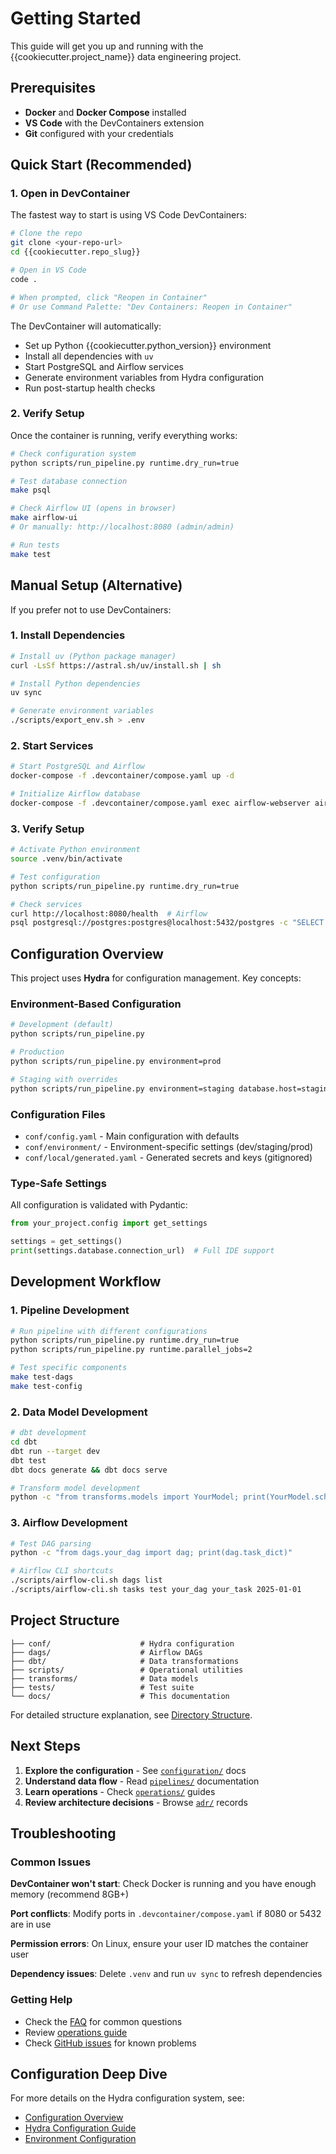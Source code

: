 # Getting Started

This guide will get you up and running with the {{cookiecutter.project_name}} data engineering project.

## Prerequisites

- **Docker** and **Docker Compose** installed
- **VS Code** with the DevContainers extension
- **Git** configured with your credentials

## Quick Start (Recommended)

### 1. Open in DevContainer

The fastest way to start is using VS Code DevContainers:

```bash
# Clone the repo
git clone <your-repo-url>
cd {{cookiecutter.repo_slug}}

# Open in VS Code
code .

# When prompted, click "Reopen in Container"
# Or use Command Palette: "Dev Containers: Reopen in Container"
```

The DevContainer will automatically:
- Set up Python {{cookiecutter.python_version}} environment
- Install all dependencies with `uv`
- Start PostgreSQL and Airflow services
- Generate environment variables from Hydra configuration
- Run post-startup health checks

### 2. Verify Setup

Once the container is running, verify everything works:

```bash
# Check configuration system
python scripts/run_pipeline.py runtime.dry_run=true

# Test database connection
make psql

# Check Airflow UI (opens in browser)
make airflow-ui
# Or manually: http://localhost:8080 (admin/admin)

# Run tests
make test
```

## Manual Setup (Alternative)

If you prefer not to use DevContainers:

### 1. Install Dependencies

```bash
# Install uv (Python package manager)
curl -LsSf https://astral.sh/uv/install.sh | sh

# Install Python dependencies
uv sync

# Generate environment variables
./scripts/export_env.sh > .env
```

### 2. Start Services

```bash
# Start PostgreSQL and Airflow
docker-compose -f .devcontainer/compose.yaml up -d

# Initialize Airflow database
docker-compose -f .devcontainer/compose.yaml exec airflow-webserver airflow db upgrade
```

### 3. Verify Setup

```bash
# Activate Python environment
source .venv/bin/activate

# Test configuration
python scripts/run_pipeline.py runtime.dry_run=true

# Check services
curl http://localhost:8080/health  # Airflow
psql postgresql://postgres:postgres@localhost:5432/postgres -c "SELECT 1;"
```

## Configuration Overview

This project uses **Hydra** for configuration management. Key concepts:

### Environment-Based Configuration

```bash
# Development (default)
python scripts/run_pipeline.py

# Production
python scripts/run_pipeline.py environment=prod

# Staging with overrides
python scripts/run_pipeline.py environment=staging database.host=staging-db.com
```

### Configuration Files

- `conf/config.yaml` - Main configuration with defaults
- `conf/environment/` - Environment-specific settings (dev/staging/prod)
- `conf/local/generated.yaml` - Generated secrets and keys (gitignored)

### Type-Safe Settings

All configuration is validated with Pydantic:

```python
from your_project.config import get_settings

settings = get_settings()
print(settings.database.connection_url)  # Full IDE support
```

## Development Workflow

### 1. Pipeline Development

```bash
# Run pipeline with different configurations
python scripts/run_pipeline.py runtime.dry_run=true
python scripts/run_pipeline.py runtime.parallel_jobs=2

# Test specific components
make test-dags
make test-config
```

### 2. Data Model Development

```bash
# dbt development
cd dbt
dbt run --target dev
dbt test
dbt docs generate && dbt docs serve

# Transform model development
python -c "from transforms.models import YourModel; print(YourModel.schema())"
```

### 3. Airflow Development

```bash
# Test DAG parsing
python -c "from dags.your_dag import dag; print(dag.task_dict)"

# Airflow CLI shortcuts
./scripts/airflow-cli.sh dags list
./scripts/airflow-cli.sh tasks test your_dag your_task 2025-01-01
```

## Project Structure

```
├── conf/                    # Hydra configuration
├── dags/                    # Airflow DAGs
├── dbt/                     # Data transformations
├── scripts/                 # Operational utilities
├── transforms/              # Data models
├── tests/                   # Test suite
└── docs/                    # This documentation
```

For detailed structure explanation, see [Directory Structure](directory_structure.md).

## Next Steps

1. **Explore the configuration** - See [`configuration/`](configuration/) docs
2. **Understand data flow** - Read [`pipelines/`](pipelines/) documentation  
3. **Learn operations** - Check [`operations/`](operations/) guides
4. **Review architecture decisions** - Browse [`adr/`](adr/) records

## Troubleshooting

### Common Issues

**DevContainer won't start**: Check Docker is running and you have enough memory (recommend 8GB+)

**Port conflicts**: Modify ports in `.devcontainer/compose.yaml` if 8080 or 5432 are in use

**Permission errors**: On Linux, ensure your user ID matches the container user

**Dependency issues**: Delete `.venv` and run `uv sync` to refresh dependencies

### Getting Help

- Check the [FAQ](faq.md) for common questions
- Review [operations guide](operations/README.md)
- Check [GitHub issues](https://github.com/your-org/{{cookiecutter.repo_slug}}/issues) for known problems

## Configuration Deep Dive

For more details on the Hydra configuration system, see:

- [Configuration Overview](configuration/README.md)
- [Hydra Configuration Guide](configuration/README.md)
- [Environment Configuration](configuration/README.md)